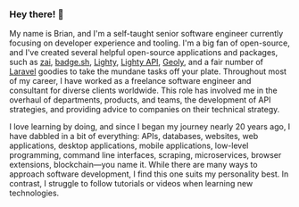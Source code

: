 ### Hey there! 🦀

My name is Brian, and I'm a self-taught senior software engineer currently focusing on developer experience and tooling. I'm a big fan of open-source, and I've created several helpful open-source applications and packages, such as [zai](https://github.com/faustbrian/zai), [badge.sh](https://github.com/faustbrian/badge.sh), [Lighty](https://github.com/faustbrian/laravel-lighty), [Lighty API](https://github.com/faustbrian/laravel-lighty-api), [Geoly](https://github.com/faustbrian/geoly-api), and a fair number of [Laravel](https://github.com/faustbrian?q=laravel&type=public&language=&sort=) goodies to take the mundane tasks off your plate. Throughout most of my career, I have worked as a freelance software engineer and consultant for diverse clients worldwide. This role has involved me in the overhaul of departments, products, and teams, the development of API strategies, and providing advice to companies on their technical strategy.

I love learning by doing, and since I began my journey nearly 20 years ago, I have dabbled in a bit of everything: APIs, databases, websites, web applications, desktop applications, mobile applications, low-level programming, command line interfaces, scraping, microservices, browser extensions, blockchain—you name it. While there are many ways to approach software development, I find this one suits my personality best. In contrast, I struggle to follow tutorials or videos when learning new technologies.
